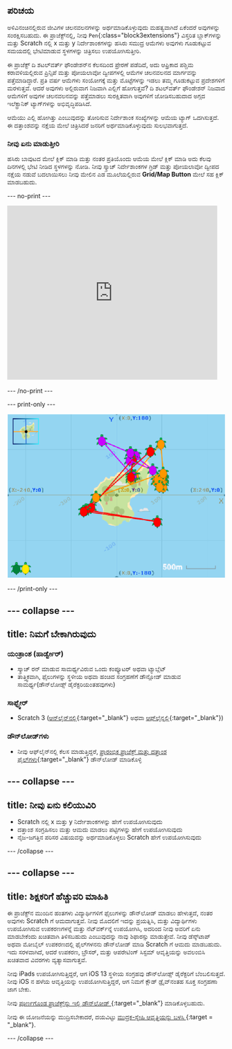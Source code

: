 ## ಪರಿಚಯ

ಅಳಿವಿನಂಚಿನಲ್ಲಿರುವ ಜೀವಿಗಳ ಚಲನವಲನಗಳನ್ನು ಅರ್ಥಮಾಡಿಕೊಳ್ಳುವುದು ಮಹತ್ವವಾಗಿದೆ ಏಕೆಂದರೆ ಅವುಗಳನ್ನು ಸಂರಕ್ಷಿಸಬಹುದು. ಈ ಪ್ರಾಜೆಕ್ಟ್‌ನಲ್ಲಿ, ನೀವು `Pen`{:class="block3extensions"} ವಿಸ್ತರಿತ ಬ್ಲಾಕ್‌ಗಳನ್ನು ಮತ್ತು Scratch ನಲ್ಲಿ x ಮತ್ತು y ನಿರ್ದೇಶಾಂಕಗಳನ್ನು ಹಸಿರು ಸಮುದ್ರ ಆಮೆಗಳು ಅವುಗಳು ಗೂಡುಕಟ್ಟುವ ಸಮಯದಲ್ಲಿ ಭೇಟಿಮಾಡುವ ಸ್ಥಳಗಳನ್ನು ಚಿತ್ರಿಸಲು ಉಪಯೋಗಿಸುತ್ತೀರಿ.

ಈ ಪ್ರಾಜೆಕ್ಟ್‌ ದಿ ಶಟಲ್‌ವರ್ತ್‌ ಫೌಂಡೇಶನ್‌ನ ಕೆಲಸದಿಂದ ಪ್ರೇರಣೆ ಪಡೆದಿದೆ, ಅದು ಆಫ್ರಿಕಾದ ಪಶ್ಚಿಮ ಕರಾವಳಿಯಲ್ಲಿರುವ ಪ್ರಿನ್ಸಿಪೆ ಮತ್ತು ಪೋಯಲಾವೋ ದ್ವೀಪಗಳಲ್ಲಿ ಆಮೆಗಳ ಚಲನವಲನದ ಮಾರ್ಗವನ್ನು ಪತ್ತೆಮಾಡಿದ್ಧಾರೆ. ಪ್ರತಿ ವರ್ಷ ಆಮೆಗಳು ಸಂಯೋಗಕ್ಕೆ ಮತ್ತು ಮೊಟ್ಟೆಗಳನ್ನು ಇಡಲು ತಮ್ಮ ಗೂಡುಕಟ್ಟುವ ಪ್ರದೇಶಗಳಿಗೆ ಮರಳುತ್ತವೆ. ಆದರೆ ಅವುಗಳು ಅಲ್ಲಿರುವಾಗ ನಿಜವಾಗಿ ಎಲ್ಲಿಗೆ ಹೋಗುತ್ತವೆ? ದಿ ಶಟಲ್‌ವರ್ತ್‌ ಫೌಂಡೇಶನ್‌ ನಿಜವಾದ ಆಮೆಗಳಿಗೆ ಅವುಗಳ ಚಲನವಲನವನ್ನು ಪತ್ತೆಮಾಡಲು ಸುರಕ್ಷಿತವಾಗಿ ಅವುಗಳಿಗೆ ಜೋಡಿಸಬಹುದಾದ ಅಗ್ಗದ ಇಲೆಕ್ಟ್ರಾನಿಕ್‌ ಟ್ಯಾಗ್‌ಗಳನ್ನು ಅಭಿವೃದ್ಧಿಪಡಿಸಿದೆ.

ಆಮೆಯು ಎಲ್ಲಿ ಹೋಗಿತ್ತು ಎಂಬುವುದನ್ನು ತೋರಿಸುವ ನಿರ್ದೇಶಾಂಕ ಸಂಖ್ಯೆಗಳನ್ನು ಆಮೆಯ ಟ್ಯಾಗ್‌ ಒದಗಿಸುತ್ತದೆ. ಈ ದತ್ತಾಂಶವನ್ನು ನಕ್ಷೆಯ ಮೇಲೆ ಚಿತ್ರಿಸಿದರೆ ಜನರಿಗೆ ಅರ್ಥಮಾಡಿಕೊಳ್ಳುವುದು ಸುಲಭವಾಗುತ್ತದೆ.

### ನೀವು ಏನು ಮಾಡುತ್ತೀರಿ

ಹಸಿರು ಬಾವುಟದ ಮೇಲೆ ಕ್ಲಿಕ್‌ ಮಾಡಿ ಮತ್ತು ನಂತರ ಪ್ರತಿಯೊಂದು ಆಮೆಯ ಮೇಲೆ ಕ್ಲಿಕ್‌ ಮಾಡಿ ಅದು ಕೆಲವು ದಿನಗಳಲ್ಲಿ ಭೇಟಿ ನೀಡಿದ ಸ್ಥಳಗಳನ್ನು ನೋಡಿ. ನೀವು ಸ್ಕ್ರಾಚ್ ನಿರ್ದೇಶಾಂಕಗಳ ಗ್ರಿಡ್‌ ಮತ್ತು ಪೋಯಲಾವೋ ದ್ವೀಪದ ನಕ್ಷೆಯ ನಡುವೆ ಬದಲಾಯಿಸಲು ನೀವು ಮೇಲಿನ ಎಡ ಮೂಲೆಯಲ್ಲಿರುವ **Grid/Map Button** ಮೇಲೆ ಸಹ ಕ್ಲಿಕ್‌ ಮಾಡಬಹುದು.

--- no-print ---

<div class="scratch-preview">
<iframe src="https://scratch.mit.edu/projects/428136635/embed" allowtransparency="true" width="485" height="402" frameborder="0" scrolling="no" allowfullscreen></iframe>
</div>

--- /no-print ---

--- print-only ---

![ಸಂಪೂರ್ಣ ಪ್ರಾಜೆಕ್ಟ್](images/showcase_static.png)

--- /print-only ---

--- collapse ---
---
title: ನಿಮಗೆ ಬೇಕಾಗಿರುವುದು
---

### ಯಂತ್ರಾಂಶ (ಹಾರ್ಡ್ವೇರ್)

+ ಸ್ಕ್ರಾಚ್ ರನ್‌ ಮಾಡುವ ಸಾಮರ್ಥ್ಯವಿರುವ ಒಂದು ಕಂಪ್ಯೂಟರ್‌ ಅಥವಾ ಟ್ಯಾಬ್ಲೆಟ್
+ ತಾತ್ತ್ವಿಕವಾಗಿ, ಫೈಲುಗಳನ್ನು ಸ್ಥಳೀಯ ಅಥವಾ ಹಂಚಿದ ಸಂಗ್ರಹಣೆಗೆ ಡೌನ್ಲೋಡ್‌ ಮಾಡುವ ಸಾಮರ್ಥ್ಯ(ಡೌನ್‌ಲೋಡ್ಸ್‌ ಡೈರೆಕ್ಟರಿಯಂತಹವುಗಳು)

### ಸಾಫ್ಟ್ವೇರ್

+ Scratch 3 ([ಆನ್‌ಲೈನ್‌ನಲ್ಲಿ](https://scratch.mit.edu/){:target="_blank"} ಅಥವಾ [ಆಫ್‌ಲೈನ್ನಲ್ಲಿ](https://scratch.mit.edu/download){:target="_blank"})

### ಡೌನ್‌ಲೋಡ್‌ಗಳು

+ ನೀವು ಆಫ್‌ಲೈನ್‌ನಲ್ಲಿ ಕೆಲಸ ಮಾಡುತ್ತಿದ್ದರೆ, [ಪ್ರಾರಂಭಿಕ ಪ್ರಾಜೆಕ್ಟ್‌ ಮತ್ತು ದತ್ತಾಂಶ ಫೈಲ್‌ಗಳು](https://rpf.io/p/en/turtle-tracker-go){:target="_blank"} ಡೌನ್‌ಲೋಡ್‌ ಮಾಡಿಕೊಳ್ಳಿ

--- collapse ---
---
title: ನೀವು ಏನು ಕಲಿಯುವಿರಿ
---

+ Scratch ನಲ್ಲಿ x ಮತ್ತು y ನಿರ್ದೇಶಾಂಕಗಳನ್ನು ಹೇಗೆ ಉಪಯೋಗಿಸುವುದು
+ ದತ್ತಾಂಶ ಸಂಗ್ರಹಿಸಲು ಮತ್ತು ಆಮದು ಮಾಡಲು ಪಟ್ಟಿಗಳನ್ನು ಹೇಗೆ ಉಪಯೋಗಿಸುವುದು
+ ನೈಜ-ಜಗತ್ತಿನ ಪರಿಸರ ವಿಷಯವನ್ನು ಅರ್ಥಮಾಡಿಕೊಳ್ಳಲು Scratch ಹೇಗೆ ಉಪಯೋಗಿಸುವುದು

--- /collapse ---

--- collapse ---
---
title: ಶಿಕ್ಷಕರಿಗೆ ಹೆಚ್ಚುವರಿ ಮಾಹಿತಿ
---

ಈ ಪ್ರಾಜೆಕ್ಟ್‌ನ ಮುಂದಿನ ಹಂತಗಳು ವಿದ್ಯಾರ್ಥಿಗಳಿಗೆ ಫೈಲುಗಳನ್ನು ಡೌನ್‌ಲೋಡ್‌ ಮಾಡಲು ಹೇಳುತ್ತದೆ, ನಂತರ ಅವುಗಳು Scratch ಗೆ ಆಮದಾಗುತ್ತವೆ. ನೀವು ಮೊದಲಿಗೆ ಇದನ್ನು ಪ್ರಯತ್ನಿಸಿ, ಮತ್ತು ವಿದ್ಯಾರ್ಥಿಗಳು ಉಪಯೋಗಿಸುವ ಉಪಕರಣಗಳನ್ನೆ ಮತ್ತು ನೆಟ್‌ವರ್ಕ್‌ನ್ನೆ ಉಪಯೋಗಿಸಿ, ಅದರಿಂದ ನೀವು ಅವರಿಗೆ ಏನು ಮಾಡಬೇಕೆಂದು ಖಚಿತವಾಗಿ ತಿಳಿಸಬಹುದು ಎಂಬುವುದನ್ನು ನಾವು ಶಿಫಾರಸ್ಸು ಮಾಡುತ್ತೇವೆ. ನೀವು ಡೆಸ್ಕ್‌ಟಾಪ್‌ ಅಥವಾ ಮೋಬೈಲ್‌ ಉಪಕರಣದಲ್ಲಿ ಫೈಲ್‌ಗಳನನು ಡೌನ್‌ಲೋಡ್‌ ಮಾಡಿ Scratch ಗೆ ಆಮದು ಮಾಡಬಹುದು. ಇದು ಸರಳವಾಗಿದೆ, ಆದರೆ ಉಪಕರಣ, ಬ್ರೌಸರ್‌, ಮತ್ತು ಆಪರೇಟಿಂಗ್‌ ಸಿಸ್ಟಮ್‌ ಆವೃತ್ತಿಯನ್ನು ಅವಲಂಬಿಸಿ ಖಚಿತವಾದ ವಿವರಗಳು ವ್ಯತ್ಯಾಸವಾಗುತ್ತವೆ.

ನೀವು iPads ಉಪಯೋಗಿಸುತ್ತಿದ್ದರೆ, ಆಗ iOS 13 ಸ್ಥಳೀಯ ಸಂಗ್ರಹವು ಡೌನ್‌ಲೋಡ್ಸ್‌ ಡೈರೆಕ್ಟರಿಗೆ ಬೆಂಬಲಿಸುತ್ತದೆ. ನೀವು iOS ನ ಹಳೆಯ ಆವೃತ್ತಿಯನ್ನು ಉಪಯೋಗಿಸುತ್ತಿದ್ದರೆ, ಆಗ ನಿಮಗೆ ಕ್ಲೌಡ್‌ ಡ್ರೈವ್‌ನಂತಹ ಸೂಕ್ತ ಸಂಗ್ರಹಣಾ ಜಾಗ ಬೇಕು.

ನೀವು [ಪೂರ್ಣಗೊಂಡ ಪ್ರಾಜೆಕ್ಟ್‌ನ್ನು ಇಲ್ಲಿ ಡೌನ್‌ಲೋಡ್‌ ](https://rpf.io/p/en/turtle-tracker-get){:target="_blank"} ಮಾಡಿಕೊಳ್ಳಬಹುದು.

ನೀವು ಈ ಯೋಜನೆಯನ್ನು ಮುದ್ರಿಸಬೇಕಾದರೆ, ದಯವಿಟ್ಟು [ ಮುದ್ರಕ-ಸ್ನೇಹಿ ಆವೃತ್ತಿಯನ್ನು ಬಳಸಿ ](https://projects.raspberrypi.org/en/projects/turtle-tracker/print) {:target = "_blank"}.

--- /collapse ---
